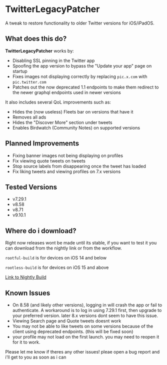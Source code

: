 # TwitterLegacyPatcher

A tweak to restore functionality to older Twitter versions for iOS/iPadOS.

## What does this do?

**TwitterLegacyPatcher** works by:
- Disabling SSL pinning in the Twitter app
- Spoofing the app version to bypass the "Update your app" page on startup
- Fixes images not displaying correctly by replacing `pic.x.com` with `pic.twitter.com`
- Patches out the now deprecated 1.1 endpoints to make them redirect to the newer graphql endpoints used in newer versions

It also includes several QoL improvements such as:
- Hides the (now useless) Fleets bar on versions that have it
- Removes all ads
- Hides the "Discover More" section under tweets
- Enables Birdwatch (Community Notes) on supported versions

## Planned Improvements

- Fixing banner images not being displaying on profiles
- Fix viewing quote tweets on tweets
- Stop source labels from disappearing once the tweet has loaded
- Fix liking tweets and viewing profiles on 7.x versions

## Tested Versions

- v7.29.1
- v8.58
- v8.71
- v9.10.1

## Where do i download?
Right now releases wont be made until its stable, if you want to test it you can download from the nightly link or from the workflow.

`rootful-build` is for devices on iOS 14 and below

`rootless-build` is for devices on iOS 15 and above

[Link to Nightly Build](https://nightly.link/nyathea/TwitterLegacyPatcher/workflows/makefile/main)

## Known Issues

- On 8.58 (and likely other versions), logging in will crash the app or fail to authenticate. A workaround is to log in using 7.29.1 first, then upgrade to your preferred version. later 8.x versions dont seem to have this issue.
- Viewing Search page and Quote tweets doesnt work
- You may not be able to like tweets on some versions because of the client using deprecated endpoints. (this will be fixed soon)
- your profile may not load on the first launch. you may need to reopen it for it to work.

Please let me know if theres any other issues! pleae open a bug report and i'll get to you as soon as i can
